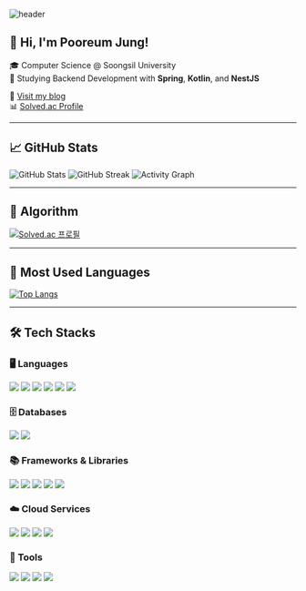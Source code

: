 ![header](https://capsule-render.vercel.app/api?type=wave&color=auto&height=300&section=header&text=Welcome&fontSize=90)

## 👋 Hi, I'm Pooreum Jung!
🎓 Computer Science @ Soongsil University  
🔧 Studying Backend Development with **Spring**, **Kotlin**, and **NestJS**

📰 [Visit my blog](https://pooreumjung.tistory.com)  
📊 [Solved.ac Profile](https://solved.ac/pooreumjung02)

---

## 📈 GitHub Stats

![GitHub Stats](https://github-readme-stats.vercel.app/api?username=pooreumjung&show_icons=true&theme=tokyonight)
![GitHub Streak](https://streak-stats.demolab.com?user=pooreumjung&theme=tokyonight)
![Activity Graph](https://github-readme-activity-graph.cyclic.app/graph?username=pooreumjung&theme=react-dark)

---

## 🧠 Algorithm

[![Solved.ac 프로필](http://mazassumnida.wtf/api/v2/generate_badge?boj=pooreumjung02)](https://solved.ac/pooreumjung02)

---

## 💬 Most Used Languages

[![Top Langs](https://github-readme-stats.vercel.app/api/top-langs/?username=pooreumjung&layout=compact&hide=html,css&langs_count=6&theme=tokyonight)](https://github.com/anuraghazra/github-readme-stats)

---

## 🛠️ Tech Stacks

### 🖥️ Languages
<p>
  <img src="https://img.shields.io/badge/Java-007396?style=for-the-badge&logo=java&logoColor=white"/>
  <img src="https://img.shields.io/badge/Kotlin-7F52FF?style=for-the-badge&logo=kotlin&logoColor=white"/>
  <img src="https://img.shields.io/badge/JavaScript-F7DF1E?style=for-the-badge&logo=javascript&logoColor=black"/>
  <img src="https://img.shields.io/badge/TypeScript-3178C6?style=for-the-badge&logo=typescript&logoColor=white"/>
  <img src="https://img.shields.io/badge/C-A8B9CC?style=for-the-badge&logo=c&logoColor=white"/>
  <img src="https://img.shields.io/badge/C++-00599C?style=for-the-badge&logo=cplusplus&logoColor=white"/>
</p>

### 🗄️ Databases
<p>
  <img src="https://img.shields.io/badge/MySQL-4479A1?style=for-the-badge&logo=mysql&logoColor=white"/>
  <img src="https://img.shields.io/badge/PostgreSQL-336791?style=for-the-badge&logo=postgresql&logoColor=white"/>
</p>

### 📚 Frameworks & Libraries
<p>
  <img src="https://img.shields.io/badge/Spring-6DB33F?style=for-the-badge&logo=spring&logoColor=white"/>
  <img src="https://img.shields.io/badge/Spring Boot-6DB33F?style=for-the-badge&logo=springboot&logoColor=white"/>
  <img src="https://img.shields.io/badge/NestJS-E0234E?style=for-the-badge&logo=nestjs&logoColor=white"/>
  <img src="https://img.shields.io/badge/Express-000000?style=for-the-badge&logo=express&logoColor=white"/>
  <img src="https://img.shields.io/badge/Node.js-339933?style=for-the-badge&logo=nodedotjs&logoColor=white"/>
</p>

### ☁️ Cloud Services
<p>
  <img src="https://img.shields.io/badge/Amazon S3-569A31?style=for-the-badge&logo=amazons3&logoColor=white"/>
  <img src="https://img.shields.io/badge/Amazon RDS-527FFF?style=for-the-badge&logo=amazonrds&logoColor=white"/>
  <img src="https://img.shields.io/badge/Amazon EC2-FF9900?style=for-the-badge&logo=amazonec2&logoColor=white"/>
  <img src="https://img.shields.io/badge/Amazon SQS-FF4F8B?style=for-the-badge&logo=amazonsqs&logoColor=white"/>
</p>

### 🔧 Tools
<p>
  <img src="https://img.shields.io/badge/Git-F05032?style=for-the-badge&logo=git&logoColor=white"/>
  <img src="https://img.shields.io/badge/GitHub-181717?style=for-the-badge&logo=github&logoColor=white"/>
  <img src="https://img.shields.io/badge/Visual Studio Code-007ACC?style=for-the-badge&logo=visual-studio-code&logoColor=white"/>
  <img src="https://img.shields.io/badge/IntelliJ IDEA-000000?style=for-the-badge&logo=intellij-idea&logoColor=white"/>
</p>
